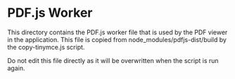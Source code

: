 # PDF.js Worker

This directory contains the PDF.js worker file that is used by the PDF viewer in the application.
This file is copied from node_modules/pdfjs-dist/build by the copy-tinymce.js script.

Do not edit this file directly as it will be overwritten when the script is run again.
